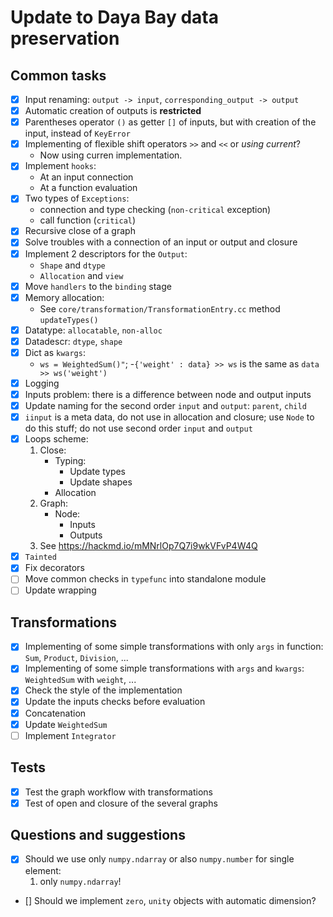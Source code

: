 # Update to Daya Bay data preservation

## Common tasks

- [x] Input renaming: `output -> input`, `corresponding_output -> output`
- [x] Automatic creation of outputs is **restricted**
- [x] Parentheses operator `()` as getter `[]` of inputs, but with creation
of the input, instead of `KeyError`
- [x] Implementing of flexible shift operators `>>` and `<<` or *using current*?
  - Now using curren implementation.
- [x] Implement `hooks`:
  - At an input connection
  - At a function evaluation
- [x] Two types of `Exceptions`:
  - connection and type checking (`non-critical` exception)
  - call function (`critical`)
- [x] Recursive close of a graph
- [x] Solve troubles with a connection of an input or output and closure
- [x] Implement 2 descriptors for the `Output`:
  - `Shape` and `dtype`
  - `Allocation` and `view`
- [x] Move `handlers` to the `binding` stage
- [x] Memory allocation:
  - See `core/transformation/TransformationEntry.cc` method `updateTypes()`
- [x] Datatype: `allocatable`, `non-alloc`
- [x] Datadescr: `dtype`, `shape`
- [x] Dict as `kwargs`:
  - `ws = WeightedSum()"`;
  -`{'weight' : data} >> ws` is the same as `data >> ws('weight')`
- [x] Logging
- [x] Inputs problem: there is a difference between node and output inputs
- [x] Update naming for the second order `input` and `output`: `parent`, `child`
- [x] `iinput` is a meta data, do not use in allocation and closure;
use `Node` to do this stuff; do not use second order `input` and `output`
- [x] Loops scheme:
  1) Close:
      - Typing:
        - Update types
        - Update shapes
      - Allocation
  2) Graph:
      - Node:
        - Inputs
        - Outputs
  3) See <https://hackmd.io/mMNrlOp7Q7i9wkVFvP4W4Q>
- [x] `Tainted`
- [x] Fix decorators
- [ ] Move common checks in `typefunc` into standalone module
- [ ] Update wrapping

## Transformations

- [x] Implementing of some simple transformations with only `args` in function:
`Sum`, `Product`, `Division`, ...
- [x] Implementing of some simple transformations with `args` and `kwargs`:
`WeightedSum` with `weight`, ...
- [x] Check the style of the implementation
- [x] Update the inputs checks before evaluation
- [x] Concatenation
- [x] Update `WeightedSum`
- [ ] Implement `Integrator`

## Tests

- [x] Test the graph workflow with transformations
- [x] Test of open and closure of the several graphs

## Questions and suggestions

- [x] Should we use only `numpy.ndarray` or also `numpy.number` for single element:
  1) only `numpy.ndarray`!
- [] Should we implement `zero`, `unity` objects with automatic dimension?
